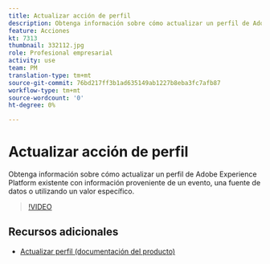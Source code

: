 ```yaml
---
title: Actualizar acción de perfil
description: Obtenga información sobre cómo actualizar un perfil de Adobe Experience Platform existente con información proveniente de un evento, una fuente de datos o utilizando un valor específico.
feature: Acciones
kt: 7313
thumbnail: 332112.jpg
role: Profesional empresarial
activity: use
team: PM
translation-type: tm+mt
source-git-commit: 76bd217ff3b1ad635149ab1227b8eba3fc7afb87
workflow-type: tm+mt
source-wordcount: '0'
ht-degree: 0%

---
```



# Actualizar acción de perfil

Obtenga información sobre cómo actualizar un perfil de Adobe Experience Platform existente con información proveniente de un evento, una fuente de datos o utilizando un valor específico.

>[!VIDEO](https://video.tv.adobe.com/v/332112?quality=12)

## Recursos adicionales

* [Actualizar perfil (documentación del producto)](https://experienceleague.adobe.com/docs/journeys/using/building-journeys/about-journey-building/action-activities/update-profiles.html?lang=en#important-notes)
